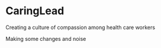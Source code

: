 # CaringLead
Creating a culture of compassion among health care workers

Making some changes and noise
